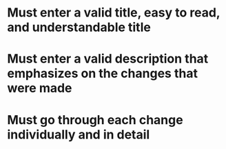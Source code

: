 # Must enter a valid title, easy to read, and understandable title
# Must enter a valid description that emphasizes on the changes that were made
# Must go through each change individually and in detail
